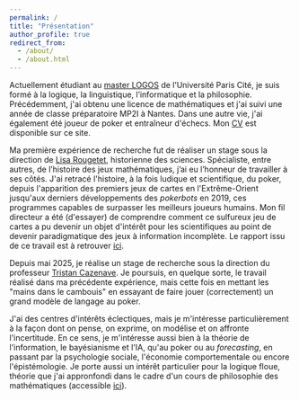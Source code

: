 ```yaml
---
permalink: /
title: "Présentation"
author_profile: true
redirect_from: 
  - /about/
  - /about.html
---
```


Actuellement étudiant au [master LOGOS](https://master-logos.fr/) de l’Université Paris Cité, je suis formé à la logique, la linguistique, l’informatique et la philosophie. Précédemment, j'ai obtenu une licence de mathématiques et j'ai suivi une année de classe préparatoire MP2I à Nantes. Dans une autre vie, j'ai également été joueur de poker et entraîneur d'échecs. Mon [CV](/cv/) est disponible sur ce site.

Ma première expérience de recherche fut de réaliser un stage sous la direction de [Lisa Rougetet](https://nouveau.univ-brest.fr/fr/membre/lisa-rougetet), historienne des sciences. Spécialiste, entre autres, de l’histoire des jeux mathématiques, j’ai eu l’honneur de travailler à ses côtés. J'ai retracé l'histoire, à la fois ludique et scientifique, du poker, depuis l'apparition des premiers jeux de cartes en l'Extrême-Orient jusqu'aux derniers développements des *pokerbots* en 2019, ces programmes capables de surpasser les meilleurs joueurs humains. Mon fil directeur a été (d'essayer) de comprendre comment ce sulfureux jeu de cartes a pu devenir un objet d'intérêt pour les scientifiques au point de devenir paradigmatique des jeux à information incomplète. Le rapport issu de ce travail est à retrouver [ici](\files\stage1_poker.pdf).

Depuis mai 2025, je réalise un stage de recherche sous la direction du professeur [Tristan Cazenave](https://www.lamsade.dauphine.fr/~cazenave/index.php). Je poursuis, en quelque sorte, le travail réalisé dans ma précédente expérience, mais cette fois en mettant les "mains dans le cambouis" en essayant de faire jouer (correctement) un grand modèle de langage au poker. 

J'ai des centres d'intérêts éclectiques, mais je m'intéresse particulièrement à la façon dont on pense, on exprime, on modélise et on affronte l'incertitude. En ce sens, je m'intéresse aussi bien à la théorie de l'information, le bayésianisme et l'IA, qu'au poker ou au *forecasting*, en passant par la psychologie sociale, l'économie comportementale ou encore l'épistémologie. Je porte aussi un intérêt particulier pour la logique floue, théorie que j'ai appronfondi dans le cadre d'un cours de philosophie des mathématiques (accessible [ici](\files\logique_floue.pdf)).